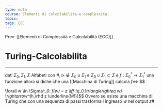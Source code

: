 ```yaml
---
type: nota
course: Elementi di calcolabilita e complessita
topic: 
tags: ECC
---
```


Prev: [[Elementi di Complessità e Calcolabilità (ECC)]]

# Turing-Calcolabilita
---
dati $\Sigma_0 ,\Sigma_1 ,\Sigma$ Alfabeti con $\#,\rhd  \not \in\Sigma_0 \cup \Sigma_1$ e $\Sigma_0 \cup \Sigma_1 \subset \Sigma$
e $f:\Sigma^*_0 \rightarrow \Sigma^*_1$ una funzione allora si diche che una [[Macchina di Turing]]  calcola $f \iff$ 
$$
 
\forall w \in \Sigma^*_0: f(w) = z \iff (q_0,\trianglerighteq w) \rightarrow^*(h,\rhd z \underline{\!\#\!})$$
Ovvero se esiste una macchina di Turing che con una sequenza di passi trasforma l ingresso $w$ nel output $z\#$
 

